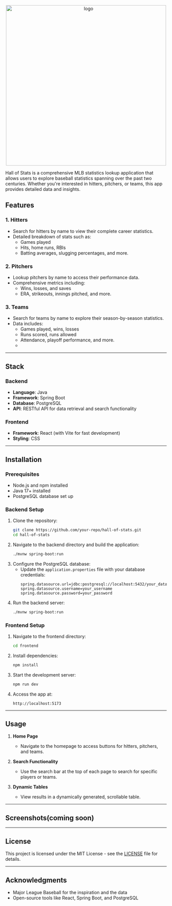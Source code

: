 <p align="center">
  <img src="https://github.com/user-attachments/assets/2c62a0e8-00cc-42c0-9d44-14e1290341d2" alt="logo" width="500" />
</p>
Hall of Stats is a comprehensive MLB statistics lookup application that allows users to explore baseball statistics spanning over the past two centuries. Whether you're interested in hitters, pitchers, or teams, this app provides detailed data and insights.

## Features

### 1. **Hitters**
- Search for hitters by name to view their complete career statistics.
- Detailed breakdown of stats such as:
  - Games played
  - Hits, home runs, RBIs
  - Batting averages, slugging percentages, and more.

### 2. **Pitchers**
- Lookup pitchers by name to access their performance data.
- Comprehensive metrics including:
  - Wins, losses, and saves
  - ERA, strikeouts, innings pitched, and more.

### 3. **Teams**
- Search for teams by name to explore their season-by-season statistics.
- Data includes:
  - Games played, wins, losses
  - Runs scored, runs allowed
  - Attendance, playoff performance, and more.
  - 

---

## Stack

### Backend
- **Language**: Java
- **Framework**: Spring Boot
- **Database**: PostgreSQL
- **API**: RESTful API for data retrieval and search functionality

### Frontend
- **Framework**: React (with Vite for fast development)
- **Styling**: CSS

---

## Installation

### Prerequisites
- Node.js and npm installed
- Java 17+ installed
- PostgreSQL database set up

### Backend Setup
1. Clone the repository:
   ```bash
   git clone https://github.com/your-repo/hall-of-stats.git
   cd hall-of-stats
   ```
2. Navigate to the backend directory and build the application:
   ```bash
   ./mvnw spring-boot:run
   ```
3. Configure the PostgreSQL database:
   - Update the `application.properties` file with your database credentials:
     ```properties
     spring.datasource.url=jdbc:postgresql://localhost:5432/your_database_name
     spring.datasource.username=your_username
     spring.datasource.password=your_password
     ```
4. Run the backend server:
   ```bash
   ./mvnw spring-boot:run
   ```

### Frontend Setup
1. Navigate to the frontend directory:
   ```bash
   cd frontend
   ```
2. Install dependencies:
   ```bash
   npm install
   ```
3. Start the development server:
   ```bash
   npm run dev
   ```

4. Access the app at:
   ```
   http://localhost:5173
   ```

---

## Usage

1. **Home Page**
   - Navigate to the homepage to access buttons for hitters, pitchers, and teams.
   
2. **Search Functionality**
   - Use the search bar at the top of each page to search for specific players or teams.

3. **Dynamic Tables**
   - View results in a dynamically generated, scrollable table.
---

## Screenshots(coming soon)

---


## License

This project is licensed under the MIT License - see the [LICENSE](LICENSE) file for details.

---

## Acknowledgments

- Major League Baseball for the inspiration and the data
- Open-source tools like React, Spring Boot, and PostgreSQL


